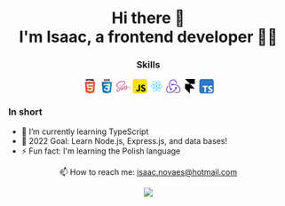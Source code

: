 <h1 align='center'>
  Hi there 👋 </br>
   I'm Isaac, a frontend developer 👨‍💻
</h1>

<h3 align='center'>
   Skills
<p align='center'>
  
  <img align='center' alt="HTML5" width="26px" src="https://raw.githubusercontent.com/github/explore/80688e429a7d4ef2fca1e82350fe8e3517d3494d/topics/html/html.png" />
  <img align='center' alt="CSS3" width="26px" src="https://raw.githubusercontent.com/github/explore/80688e429a7d4ef2fca1e82350fe8e3517d3494d/topics/css/css.png"/>
  <img align='center' alt="Sass" width="26px" src="https://raw.githubusercontent.com/github/explore/80688e429a7d4ef2fca1e82350fe8e3517d3494d/topics/sass/sass.png"/>
  <img align="center" alt="JavaScript" width="26px" src="https://github.com/isaacnovaes/isaacnovaes/blob/main/javascript-icon.svg"/>
  <img align="center" alt="React" width="26px" src="https://raw.githubusercontent.com/github/explore/80688e429a7d4ef2fca1e82350fe8e3517d3494d/topics/react/react.png"/> 
  <img align="center" alt="Redux" width="26px" src="https://github.com/isaacnovaes/isaacnovaes/blob/main/redux-icon.svg"/>  
  <img align="center" alt="Framer motion" width="26px" src="https://github.com/isaacnovaes/isaacnovaes/blob/main/framer-icon.svg"/>  
  <img align="center" alt="TypeScript" width="26px" src="https://github.com/isaacnovaes/isaacnovaes/blob/main/typescript-icon.svg"/>  
</p>

### In short

- 🌱 I’m currently learning TypeScript
- 🥅 2022 Goal: Learn Node.js, Express.js, and data bases!
- ⚡ Fun fact: I'm learning the Polish language

<p align='center'>
  📫 How to reach me: <a href='mailto:isaac.novaes@hotmail.com'>isaac.novaes@hotmail.com</a>
</p>

<p align='center'>
  
 <a href="https://www.linkedin.com/in/isaac-novaes-083b041b4">
    <img src="https://img.shields.io/badge/linkedin-%230077B5.svg?&style=for-the-badge&logo=linkedin&logoColor=white" />
  </a>
  
</p>
